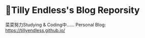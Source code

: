 # 🍥Tilly Endless's Blog Reporsity
菜菜努力Studying & Coding中……
Personal Blog: https://tillyendless.github.io/
